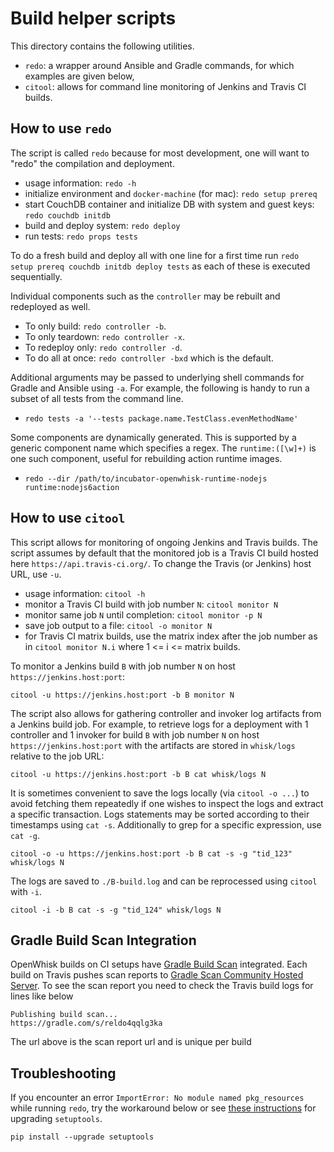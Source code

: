 <!--
#
# Licensed to the Apache Software Foundation (ASF) under one or more
# contributor license agreements.  See the NOTICE file distributed with
# this work for additional information regarding copyright ownership.
# The ASF licenses this file to You under the Apache License, Version 2.0
# (the "License"); you may not use this file except in compliance with
# the License.  You may obtain a copy of the License at
#
#     http://www.apache.org/licenses/LICENSE-2.0
#
# Unless required by applicable law or agreed to in writing, software
# distributed under the License is distributed on an "AS IS" BASIS,
# WITHOUT WARRANTIES OR CONDITIONS OF ANY KIND, either express or implied.
# See the License for the specific language governing permissions and
# limitations under the License.
#
-->

# Build helper scripts

This directory contains the following utilities.

- `redo`: a wrapper around Ansible and Gradle commands, for which examples are
  given below,
- `citool`: allows for command line monitoring of Jenkins and Travis CI builds.

## How to use `redo`

The script is called `redo` because for most development, one will want to
"redo" the compilation and deployment.

- usage information: `redo -h`
- initialize environment and `docker-machine` (for mac): `redo setup prereq`
- start CouchDB container and initialize DB with system and guest keys:
  `redo couchdb initdb`
- build and deploy system: `redo deploy`
- run tests: `redo props tests`

To do a fresh build and deploy all with one line for a first time run
`redo setup prereq couchdb initdb deploy tests` as each of these is executed
sequentially.

Individual components such as the `controller` may be rebuilt and redeployed as
well.

- To only build: `redo controller -b`.
- To only teardown: `redo controller -x`.
- To redeploy only: `redo controller -d`.
- To do all at once: `redo controller -bxd` which is the default.

Additional arguments may be passed to underlying shell commands for Gradle and
Ansible using `-a`. For example, the following is handy to run a subset of all
tests from the command line.

- `redo tests -a '--tests package.name.TestClass.evenMethodName'`

Some components are dynamically generated. This is supported by a generic
component name which specifies a regex. The `runtime:([\w]+)` is one such
component, useful for rebuilding action runtime images.

- `redo --dir /path/to/incubator-openwhisk-runtime-nodejs runtime:nodejs6action`

## How to use `citool`

This script allows for monitoring of ongoing Jenkins and Travis builds. The
script assumes by default that the monitored job is a Travis CI build hosted
here `https://api.travis-ci.org/`. To change the Travis (or Jenkins) host URL,
use `-u`.

- usage information: `citool -h`
- monitor a Travis CI build with job number `N`: `citool monitor N`
- monitor same job `N` until completion: `citool monitor -p N`
- save job output to a file: `citool -o monitor N`
- for Travis CI matrix builds, use the matrix index after the job number as in
  `citool monitor N.i` where 1 <= i <= matrix builds.

To monitor a Jenkins build `B` with job number `N` on host
`https://jenkins.host:port`:

```
citool -u https://jenkins.host:port -b B monitor N
```

The script also allows for gathering controller and invoker log artifacts from a
Jenkins build job. For example, to retrieve logs for a deployment with 1
controller and 1 invoker for build `B` with job number `N` on host
`https://jenkins.host:port` with the artifacts are stored in `whisk/logs`
relative to the job URL:

```
citool -u https://jenkins.host:port -b B cat whisk/logs N
```

It is sometimes convenient to save the logs locally (via `citool -o ...`) to
avoid fetching them repeatedly if one wishes to inspect the logs and extract a
specific transaction. Logs statements may be sorted according to their
timestamps using `cat -s`. Additionally to grep for a specific expression, use
`cat -g`.

```
citool -o -u https://jenkins.host:port -b B cat -s -g "tid_123" whisk/logs N
```

The logs are saved to `./B-build.log` and can be reprocessed using `citool` with
`-i`.

```
citool -i -b B cat -s -g "tid_124" whisk/logs N
```

## Gradle Build Scan Integration

OpenWhisk builds on CI setups have
[Gradle Build Scan](https://gradle.com/build-scans) integrated. Each build on
Travis pushes scan reports to
[Gradle Scan Community Hosted Server](https://scans.gradle.com). To see the scan
report you need to check the Travis build logs for lines like below

```
Publishing build scan...
https://gradle.com/s/reldo4qqlg3ka
```

The url above is the scan report url and is unique per build

## Troubleshooting

If you encounter an error `ImportError: No module named pkg_resources` while
running `redo`, try the workaround below or see
[these instructions](https://pypi.python.org/pypi/setuptools/0.9.8#installation-instructions)
for upgrading `setuptools`.

```
pip install --upgrade setuptools
```

